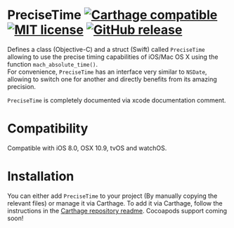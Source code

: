 # PreciseTime [![Carthage compatible](https://img.shields.io/badge/Carthage-compatible-4BC51D.svg?style=flat)](https://github.com/Carthage/Carthage) [![MIT license](https://img.shields.io/badge/license-MIT-lightgrey.svg)](https://raw.githubusercontent.com/stephanecopin/PreciseTime/master/LICENSE) [![GitHub release](https://img.shields.io/github/release/stephanecopin/PreciseTime.svg)](https://github.com/stephanecopin/PreciseTime/releases)

Defines a class (Objective-C) and a struct (Swift) called `PreciseTime` allowing to use the precise timing capabilities of iOS/Mac OS X using the function `mach_absolute_time()`.  
For convenience, `PreciseTime` has an interface very similar to `NSDate`, allowing to switch one for another and directly benefits from its amazing precision.

`PreciseTime` is completely documented via xcode documentation comment.

# Compatibility

Compatible with iOS 8.0, OSX 10.9, tvOS and watchOS.

# Installation

You can either add `PreciseTime` to your project (By manually copying the relevant files) or manage it via Carthage. To add it via Carthage, follow the instructions in the [Carthage repository readme](https://github.com/Carthage/Carthage).
Cocoapods support coming soon!
